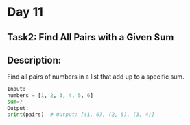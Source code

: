 # Day 11
## Task2: Find All Pairs with a Given Sum
## Description:
Find all pairs of numbers in a list that add up to a specific sum.


```python
Input:
numbers = [1, 2, 3, 4, 5, 6]
sum=7
Output:
print(pairs)  # Output: [(1, 6), (2, 5), (3, 4)]
